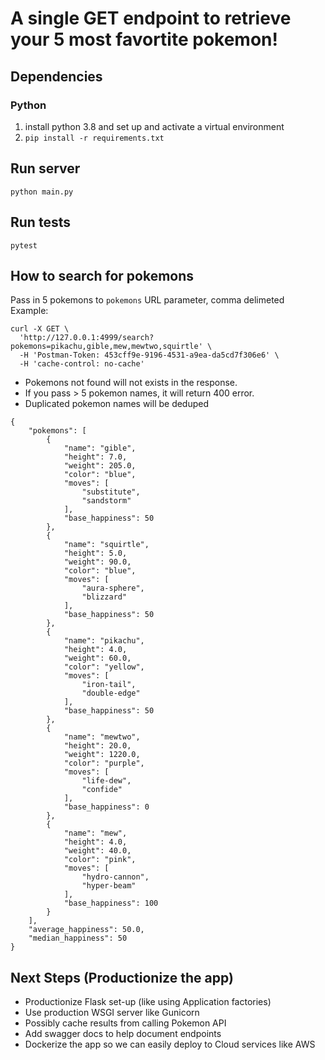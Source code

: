 # A single GET endpoint to retrieve your 5 most favortite pokemon!

## Dependencies

### Python

1. install python 3.8 and set up and activate a virtual environment
2. `pip install -r requirements.txt`

## Run server

`python main.py`

## Run tests

`pytest`

## How to search for pokemons

Pass in 5 pokemons to `pokemons` URL parameter, comma delimeted  
Example:

```
curl -X GET \
  'http://127.0.0.1:4999/search?pokemons=pikachu,gible,mew,mewtwo,squirtle' \
  -H 'Postman-Token: 453cff9e-9196-4531-a9ea-da5cd7f306e6' \
  -H 'cache-control: no-cache'
```

- Pokemons not found will not exists in the response.
- If you pass > 5 pokemon names, it will return 400 error.
- Duplicated pokemon names will be deduped

```
{
    "pokemons": [
        {
            "name": "gible",
            "height": 7.0,
            "weight": 205.0,
            "color": "blue",
            "moves": [
                "substitute",
                "sandstorm"
            ],
            "base_happiness": 50
        },
        {
            "name": "squirtle",
            "height": 5.0,
            "weight": 90.0,
            "color": "blue",
            "moves": [
                "aura-sphere",
                "blizzard"
            ],
            "base_happiness": 50
        },
        {
            "name": "pikachu",
            "height": 4.0,
            "weight": 60.0,
            "color": "yellow",
            "moves": [
                "iron-tail",
                "double-edge"
            ],
            "base_happiness": 50
        },
        {
            "name": "mewtwo",
            "height": 20.0,
            "weight": 1220.0,
            "color": "purple",
            "moves": [
                "life-dew",
                "confide"
            ],
            "base_happiness": 0
        },
        {
            "name": "mew",
            "height": 4.0,
            "weight": 40.0,
            "color": "pink",
            "moves": [
                "hydro-cannon",
                "hyper-beam"
            ],
            "base_happiness": 100
        }
    ],
    "average_happiness": 50.0,
    "median_happiness": 50
}
```

## Next Steps (Productionize the app)

- Productionize Flask set-up (like using Application factories)
- Use production WSGI server like Gunicorn
- Possibly cache results from calling Pokemon API
- Add swagger docs to help document endpoints
- Dockerize the app so we can easily deploy to Cloud services like AWS
